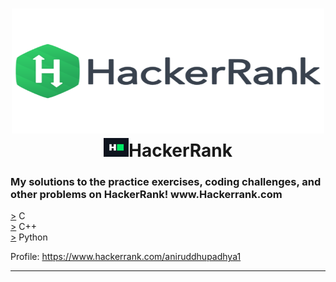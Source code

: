 <h1 align="center"> <img src="https://github.com/Aniruddh-482/Aniruddh-482/blob/main/My_Assets/Practice/HackerRank.png" alt="HackerRank" width="500px" height="200px"> <br> <img src="https://github.com/Aniruddh-482/Aniruddh-482/blob/main/My_Assets/Practice/HackerRank_logo.png" alt = "HackerRank Logo" width="40px" height="30px">HackerRank</h1>

<h3>My solutions to the practice exercises, coding challenges, and other problems on HackerRank! www.Hackerrank.com </h3>

[>](https://github.com/Aniruddh-482/HackerRank/tree/main/C) C <br>
[>](https://github.com/Aniruddh-482/HackerRank/tree/main/C%2B%2B) C++ <br>
[>](https://github.com/Aniruddh-482/HackerRank/tree/main/Python) Python <br>

Profile: https://www.hackerrank.com/aniruddhupadhya1
<hr>

